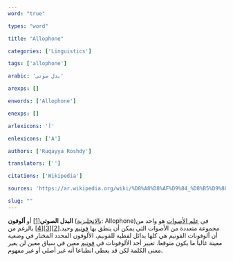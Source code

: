 ```yaml
---
word: "true"

types: "word"

title: "Allophone"

categories: ['Linguistics']

tags: ['allophone']

arabic: 'بدل صوتي'

arexps: []

enwords: ['Allophone']

enexps: []

arlexicons: 'أ'

enlexicons: ['A']

authors: ['Ruqayya Roshdy']

translators: ['']

citations: ['Wikipedia']

sources: 'https://ar.wikipedia.org/wiki/%D8%A8%D8%AF%D9%84_%D8%B5%D9%88%D8%AA%D9%8A'

slug: ""
---
```


**البدل الصوتي**[[1]](https://ar.wikipedia.org/wiki/%D8%A8%D8%AF%D9%84_%D8%B5%D9%88%D8%AA%D9%8A#cite_note-1) أو **ألوفون** ([بالإنجليزية](https://ar.wikipedia.org/wiki/%D8%A7%D9%84%D9%84%D8%BA%D8%A9_%D8%A7%D9%84%D8%A5%D9%86%D8%AC%D9%84%D9%8A%D8%B2%D9%8A%D8%A9 "اللغة الإنجليزية"): Allophone)‏ في [علم الأصوات](https://ar.wikipedia.org/wiki/%D8%B5%D9%88%D8%A7%D8%AA%D8%A9 "صواتة") هو واحد من مجموعة متعددة من الأصوات التي يمكن أن ينطق بها [فونيم](https://ar.wikipedia.org/wiki/%D9%81%D9%88%D9%86%D9%8A%D9%85 "فونيم") وحيد.[[2]](https://ar.wikipedia.org/wiki/%D8%A8%D8%AF%D9%84_%D8%B5%D9%88%D8%AA%D9%8A#cite_note-2)[[3]](https://ar.wikipedia.org/wiki/%D8%A8%D8%AF%D9%84_%D8%B5%D9%88%D8%AA%D9%8A#cite_note-3)[[4]](https://ar.wikipedia.org/wiki/%D8%A8%D8%AF%D9%84_%D8%B5%D9%88%D8%AA%D9%8A#cite_note-4) بالرغم من أن ألوفونات الفونيم هي كلها بدائل لفظية للفونيم، الألوفون المحدد المختار في وضعية معينة غالبا ما يكون متوقعا. تغيير أحد الألوفونات في [فونيم](https://ar.wikipedia.org/wiki/%D9%81%D9%88%D9%86%D9%8A%D9%85 "فونيم") معين في سياق معين لن يغير معنى الكلمة لكن قد يعطي انطباعا أنه غير أصلي أو غير مفهوم.

